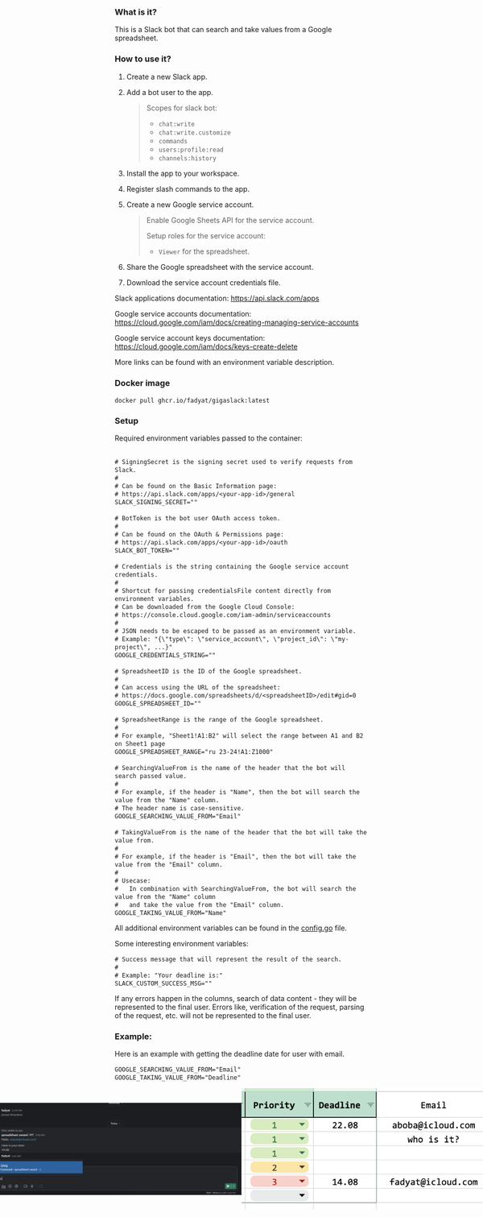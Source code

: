 ### What is it?

This is a Slack bot that can search and take values from a Google spreadsheet.

### How to use it?

1. Create a new Slack app.
2. Add a bot user to the app.
   > Scopes for slack bot:
   > - `chat:write`
   > - `chat:write.customize`
   > - `commands`
   > - `users:profile:read`
   > - `channels:history`

3. Install the app to your workspace.
4. Register slash commands to the app.
5. Create a new Google service account.
   > Enable Google Sheets API for the service account.
   >
   > Setup roles for the service account:
   > - `Viewer` for the spreadsheet.

6. Share the Google spreadsheet with the service account.
7. Download the service account credentials file.

Slack applications documentation: https://api.slack.com/apps

Google service accounts documentation: https://cloud.google.com/iam/docs/creating-managing-service-accounts

Google service account keys documentation: https://cloud.google.com/iam/docs/keys-create-delete

More links can be found with an environment variable description.

### Docker image

```shell
docker pull ghcr.io/fadyat/gigaslack:latest
```

### Setup

Required environment variables passed to the container:

```dotenv

# SigningSecret is the signing secret used to verify requests from Slack.
#
# Can be found on the Basic Information page:
# https://api.slack.com/apps/<your-app-id>/general
SLACK_SIGNING_SECRET=""

# BotToken is the bot user OAuth access token.
#
# Can be found on the OAuth & Permissions page:
# https://api.slack.com/apps/<your-app-id>/oauth
SLACK_BOT_TOKEN=""

# Credentials is the string containing the Google service account credentials.
#
# Shortcut for passing credentialsFile content directly from environment variables.
# Can be downloaded from the Google Cloud Console:
# https://console.cloud.google.com/iam-admin/serviceaccounts
#
# JSON needs to be escaped to be passed as an environment variable.
# Example: "{\"type\": \"service_account\", \"project_id\": \"my-project\", ...}"
GOOGLE_CREDENTIALS_STRING=""

# SpreadsheetID is the ID of the Google spreadsheet.
#
# Can access using the URL of the spreadsheet:
# https://docs.google.com/spreadsheets/d/<spreadsheetID>/edit#gid=0
GOOGLE_SPREADSHEET_ID=""

# SpreadsheetRange is the range of the Google spreadsheet.
# 
# For example, "Sheet1!A1:B2" will select the range between A1 and B2 on Sheet1 page
GOOGLE_SPREADSHEET_RANGE="ru 23-24!A1:Z1000"

# SearchingValueFrom is the name of the header that the bot will search passed value.
# 
# For example, if the header is "Name", then the bot will search the value from the "Name" column.
# The header name is case-sensitive.
GOOGLE_SEARCHING_VALUE_FROM="Email"

# TakingValueFrom is the name of the header that the bot will take the value from.
# 
# For example, if the header is "Email", then the bot will take the value from the "Email" column.
# 
# Usecase:
#   In combination with SearchingValueFrom, the bot will search the value from the "Name" column
#   and take the value from the "Email" column.
GOOGLE_TAKING_VALUE_FROM="Name"
```

All additional environment variables can be found in the [config.go](./cmd/config/config.go) file.

Some interesting environment variables:

```dotenv
# Success message that will represent the result of the search.
#
# Example: "Your deadline is:"
SLACK_CUSTOM_SUCCESS_MSG=""
```

If any errors happen in the columns, search of data content - they will be represented to the final user.
Errors like, verification of the request, parsing of the request, etc. will not be represented to the final user.

### Example:

Here is an example with getting the deadline date for user with email.

```dotenv
GOOGLE_SEARCHING_VALUE_FROM="Email"
GOOGLE_TAKING_VALUE_FROM="Deadline"
```

<div style="display: flex; justify-content: center; align-items: center; flex-direction: row;">
    <img src="./docs/workflow.png" alt="Table" width="600"/>
    <img src="./docs/table.png" alt="Table" width="600"/>
</div>

